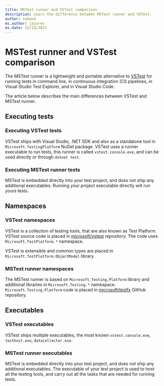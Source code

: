```yaml
---
title: MSTest runner and VSTest comparison
description: Learn the difference between MSTest runner and VSTest.
author: nohwnd
ms.author: jajares
ms.date: 12/13/2023
---
```


# MSTest runner and VSTest comparison

The MSTest runner is a lightweight and portable alternative to [VSTest](https://github.com/microsoft/vstest) for running tests in command line, in continuous integration (CI) pipelines, in Visual Studio Test Explorer, and in Visual Studio Code.

The article below describes the main differences between VSTest and MSTest runner.

## Executing tests

### Executing VSTest tests

VSTest ships with Visual Studio, .NET SDK and also as a standalone tool in `Microsoft.TestingPlatform` NuGet package. VSTest uses a runner executable to run tests, this runner is called `vstest.console.exe`, and can be used directly or through `dotnet test`.

### Executing MSTest runner tests

MSTest is embedded directly into your test project, and does not ship any additional executables. Running your project executable directly will run yours tests.

## Namespaces

### VSTest namespaces

VSTest is a collection of testing tools, that are also known as Test Platform. VSTest source code is placed in [microsoft/vstest](https://github.com/microsoft/vstest) repository. The code uses `Microsoft.TestPlatform.*` namespace.

VSTest is extensible and common types are placed in `Microsoft.TestPlatform.ObjectModel` library.

### MSTest runner namespaces

The MSTest runner is based on `Microsoft.Testing.Platform` library and additional libraries in `Microsoft.Testing.*` namespace. `Microsoft.Testing.Platform` code is placed in [microsoft/testfx](https://github.com/microsoft/testfx/tree/main/src/Platform/Microsoft.Testing.Platform) GitHub repository.


## Executables

### VSTest executables

VSTest ships multiple executables, the most known `vstest.console.exe`, `testhost.exe`, `datacollector.exe`.

### MSTest runner executables

MSTest is embedded directly into your test project, and does not ship any additional executables. The executable of your test project is used to host all the testing tools, and carry out all the tasks that are needed for running tests.

